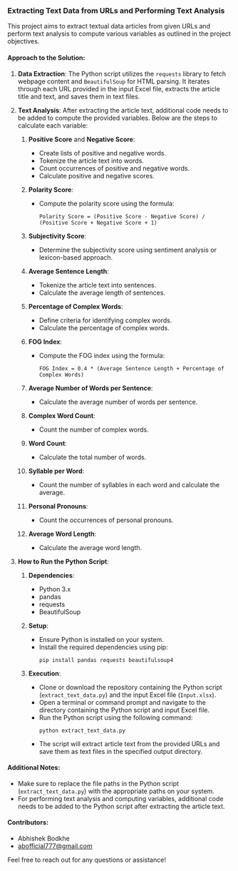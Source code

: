 ### Extracting Text Data from URLs and Performing Text Analysis

This project aims to extract textual data articles from given URLs and perform text analysis to compute various variables as outlined in the project objectives.

#### Approach to the Solution:

1. **Data Extraction**: The Python script utilizes the `requests` library to fetch webpage content and `BeautifulSoup` for HTML parsing. It iterates through each URL provided in the input Excel file, extracts the article title and text, and saves them in text files.

2. **Text Analysis**: After extracting the article text, additional code needs to be added to compute the provided variables. Below are the steps to calculate each variable:

   1. **Positive Score** and **Negative Score**:
      - Create lists of positive and negative words.
      - Tokenize the article text into words.
      - Count occurrences of positive and negative words.
      - Calculate positive and negative scores.

   2. **Polarity Score**:
      - Compute the polarity score using the formula:
        ```
        Polarity Score = (Positive Score - Negative Score) / (Positive Score + Negative Score + 1)
        ```

   3. **Subjectivity Score**:
      - Determine the subjectivity score using sentiment analysis or lexicon-based approach.

   4. **Average Sentence Length**:
      - Tokenize the article text into sentences.
      - Calculate the average length of sentences.

   5. **Percentage of Complex Words**:
      - Define criteria for identifying complex words.
      - Calculate the percentage of complex words.

   6. **FOG Index**:
      - Compute the FOG index using the formula:
        ```
        FOG Index = 0.4 * (Average Sentence Length + Percentage of Complex Words)
        ```

   7. **Average Number of Words per Sentence**:
      - Calculate the average number of words per sentence.

   8. **Complex Word Count**:
      - Count the number of complex words.

   9. **Word Count**:
      - Calculate the total number of words.

   10. **Syllable per Word**:
       - Count the number of syllables in each word and calculate the average.

   11. **Personal Pronouns**:
       - Count the occurrences of personal pronouns.

   12. **Average Word Length**:
       - Calculate the average word length.

3. **How to Run the Python Script**:
   
   1. **Dependencies**:
      - Python 3.x
      - pandas
      - requests
      - BeautifulSoup

   2. **Setup**:
      - Ensure Python is installed on your system.
      - Install the required dependencies using pip:
        ```
        pip install pandas requests beautifulsoup4
        ```

   3. **Execution**:
      - Clone or download the repository containing the Python script (`extract_text_data.py`) and the input Excel file (`Input.xlsx`).
      - Open a terminal or command prompt and navigate to the directory containing the Python script and input Excel file.
      - Run the Python script using the following command:
        ```
        python extract_text_data.py
        ```
      - The script will extract article text from the provided URLs and save them as text files in the specified output directory.

#### Additional Notes:

- Make sure to replace the file paths in the Python script (`extract_text_data.py`) with the appropriate paths on your system.
- For performing text analysis and computing variables, additional code needs to be added to the Python script after extracting the article text.

#### Contributors:

- Abhishek Bodkhe
- abofficial777@gmail.com

Feel free to reach out for any questions or assistance!
